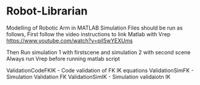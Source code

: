 # Robot-Librarian
Modelling of Robotic Arm in MATLAB
Simulation Files should be run as follows,
First follow the video instructions to link Matlab with Vrep
https://www.youtube.com/watch?v=piI5wYEXUms

Then Run simulation 1 with firstscene and simulation 2 with second scene
Always run Vrep before running matlab script



ValidationCodeFKIK - Code validation of FK IK equations
ValidationSimFK - Simulation Validation FK
ValidationSimIK - Simulation validaiotn IK
